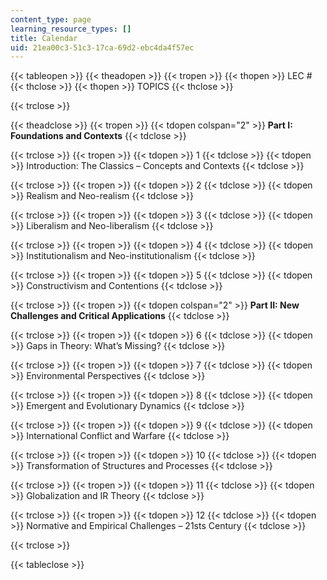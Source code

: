 ```yaml
---
content_type: page
learning_resource_types: []
title: Calendar
uid: 21ea00c3-51c3-17ca-69d2-ebc4da4f57ec
---
```


{{< tableopen >}}
{{< theadopen >}}
{{< tropen >}}
{{< thopen >}}
LEC #
{{< thclose >}}
{{< thopen >}}
TOPICS
{{< thclose >}}

{{< trclose >}}

{{< theadclose >}}
{{< tropen >}}
{{< tdopen colspan="2" >}}
**Part I: Foundations and Contexts**
{{< tdclose >}}

{{< trclose >}}
{{< tropen >}}
{{< tdopen >}}
1
{{< tdclose >}}
{{< tdopen >}}
Introduction: The Classics – Concepts and Contexts
{{< tdclose >}}

{{< trclose >}}
{{< tropen >}}
{{< tdopen >}}
2
{{< tdclose >}}
{{< tdopen >}}
Realism and Neo-realism
{{< tdclose >}}

{{< trclose >}}
{{< tropen >}}
{{< tdopen >}}
3
{{< tdclose >}}
{{< tdopen >}}
Liberalism and Neo-liberalism
{{< tdclose >}}

{{< trclose >}}
{{< tropen >}}
{{< tdopen >}}
4
{{< tdclose >}}
{{< tdopen >}}
Institutionalism and Neo-institutionalism
{{< tdclose >}}

{{< trclose >}}
{{< tropen >}}
{{< tdopen >}}
5
{{< tdclose >}}
{{< tdopen >}}
Constructivism and Contentions
{{< tdclose >}}

{{< trclose >}}
{{< tropen >}}
{{< tdopen colspan="2" >}}
**Part II: New Challenges and Critical Applications**
{{< tdclose >}}

{{< trclose >}}
{{< tropen >}}
{{< tdopen >}}
6
{{< tdclose >}}
{{< tdopen >}}
Gaps in Theory: What’s Missing?
{{< tdclose >}}

{{< trclose >}}
{{< tropen >}}
{{< tdopen >}}
7
{{< tdclose >}}
{{< tdopen >}}
Environmental Perspectives
{{< tdclose >}}

{{< trclose >}}
{{< tropen >}}
{{< tdopen >}}
8
{{< tdclose >}}
{{< tdopen >}}
Emergent and Evolutionary Dynamics
{{< tdclose >}}

{{< trclose >}}
{{< tropen >}}
{{< tdopen >}}
9
{{< tdclose >}}
{{< tdopen >}}
International Conflict and Warfare
{{< tdclose >}}

{{< trclose >}}
{{< tropen >}}
{{< tdopen >}}
10
{{< tdclose >}}
{{< tdopen >}}
Transformation of Structures and Processes
{{< tdclose >}}

{{< trclose >}}
{{< tropen >}}
{{< tdopen >}}
11
{{< tdclose >}}
{{< tdopen >}}
Globalization and IR Theory
{{< tdclose >}}

{{< trclose >}}
{{< tropen >}}
{{< tdopen >}}
12
{{< tdclose >}}
{{< tdopen >}}
Normative and Empirical Challenges – 21sts Century
{{< tdclose >}}

{{< trclose >}}

{{< tableclose >}}